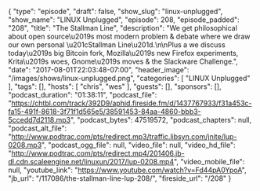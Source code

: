 {
  "type": "episode",
  "draft": false,
  "show_slug": "linux-unplugged",
  "show_name": "LINUX Unplugged",
  "episode": 208,
  "episode_padded": "208",
  "title": "The Stallman Line",
  "description": "We get philosophical about open source\u2019s most modern problem & debate where we draw our own personal \u201cStallman Line\u201d.\n\nPlus a we discuss today\u2019s big Bitcoin fork, Mozilla\u2019s new Firefox experiments, Krita\u2019s woes, Gnome\u2019s moves & the Slackware Challenge.",
  "date": "2017-08-01T22:03:48-07:00",
  "header_image": "/images/shows/linux-unplugged.png",
  "categories": [
    "LINUX Unplugged"
  ],
  "tags": [],
  "hosts": [
    "chris",
    "wes"
  ],
  "guests": [],
  "sponsors": [],
  "podcast_duration": "01:38:11",
  "podcast_file": "https://chtbl.com/track/392D9/aphid.fireside.fm/d/1437767933/f31a453c-fa15-491f-8618-3f71f1d565e5/38591453-84aa-4860-bbb3-5ccedd7d2118.mp3",
  "podcast_bytes": 47519572,
  "podcast_chapters": null,
  "podcast_alt_file": "http://www.podtrac.com/pts/redirect.mp3/traffic.libsyn.com/jnite/lup-0208.mp3",
  "podcast_ogg_file": null,
  "video_file": null,
  "video_hd_file": "http://www.podtrac.com/pts/redirect.mp4/201406.jb-dl.cdn.scaleengine.net/linuxun/2017/lup-0208.mp4",
  "video_mobile_file": null,
  "youtube_link": "https://www.youtube.com/watch?v=Fd44pA0YpoA",
  "jb_url": "/117086/the-stallman-line-lup-208/",
  "fireside_url": "/208"
}

